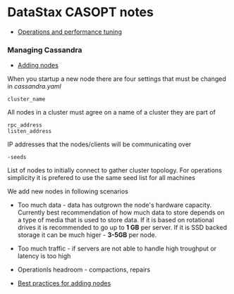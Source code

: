 # DataStax CASOPT notes
* [Operations and performance tuning](https://academy.datastax.com/courses/ds210-operations-and-performance-tuning)

### Managing Cassandra
* [Adding nodes](https://academy.datastax.com/courses/ds210-operations-and-performance-tuning/managing-cassandra-managing-cassandra-and-adding)

When you startup a new node there are four settings that must be changed in *cassandra.yaml*
```
cluster_name
```
All nodes in a cluster must agree on a name of a cluster they are part of
```
rpc_address
listen_address
```
IP addresses that the nodes/clients will be communicating over
```
-seeds
```
List of nodes to initially connect to gather cluster topology. For operations simplicity it is prefered to use the same seed list for all machines

We add new nodes in following scenarios
* Too much data - data has outgrown the node's hardware capacity. Currently best recommendation of how much data to store depends on a type of media that is used to store data. If it is based on rotational drives it is recommended to go up to **1 GB** per server.
If it is SSD backed storage it can be much higer - **3-5GB** per node.
* Too much traffic - if servers are not able to handle high troughput or latency is too high
* Operationls headroom - compactions, repairs


* [Best practices for adding nodes](https://academy.datastax.com/courses/ds210-operations-and-performance-tuning/managing-cassandra-best-practices-adding-nodes)
